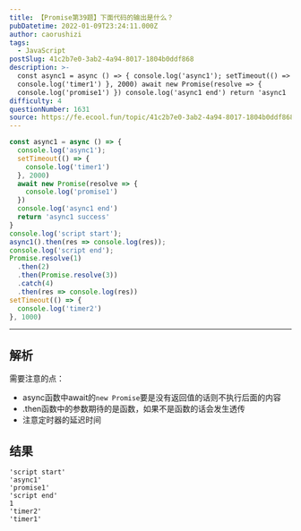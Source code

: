 ```yaml
---
title: 【Promise第39题】下面代码的输出是什么？
pubDatetime: 2022-01-09T23:24:11.000Z
author: caorushizi
tags:
  - JavaScript
postSlug: 41c2b7e0-3ab2-4a94-8017-1804b0ddf868
description: >-
  const async1 = async () => { console.log('async1'); setTimeout(() => {
  console.log('timer1') }, 2000) await new Promise(resolve => {
  console.log('promise1') }) console.log('async1 end') return 'async1
difficulty: 4
questionNumber: 1631
source: https://fe.ecool.fun/topic/41c2b7e0-3ab2-4a94-8017-1804b0ddf868
---
```


```js
const async1 = async () => {
  console.log('async1');
  setTimeout(() => {
    console.log('timer1')
  }, 2000)
  await new Promise(resolve => {
    console.log('promise1')
  })
  console.log('async1 end')
  return 'async1 success'
} 
console.log('script start');
async1().then(res => console.log(res));
console.log('script end');
Promise.resolve(1)
  .then(2)
  .then(Promise.resolve(3))
  .catch(4)
  .then(res => console.log(res))
setTimeout(() => {
  console.log('timer2')
}, 1000)

```

---

## 解析

需要注意的点：

* async函数中await的`new Promise`要是没有返回值的话则不执行后面的内容
* .then函数中的参数期待的是函数，如果不是函数的话会发生透传
* 注意定时器的延迟时间

## 结果

```
'script start'
'async1'
'promise1'
'script end'
1
'timer2'
'timer1'

```
